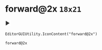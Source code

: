 # forward@2x `18x21`
<img src="/img/forward@2x.png" width=18 height=21>

``` CSharp
EditorGUIUtility.IconContent("forward@2x")
```
```
forward@2x
```
